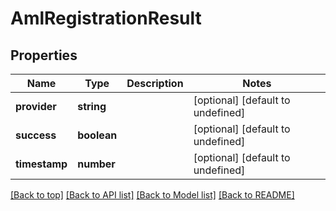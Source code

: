 # AmlRegistrationResult

## Properties

|Name | Type | Description | Notes|
|------------ | ------------- | ------------- | -------------|
|**provider** | **string** |  | [optional] [default to undefined]|
|**success** | **boolean** |  | [optional] [default to undefined]|
|**timestamp** | **number** |  | [optional] [default to undefined]|




[[Back to top]](#) [[Back to API list]](../../README.md#documentation-for-api-endpoints) [[Back to Model list]](../../README.md#documentation-for-models) [[Back to README]](../../README.md)
